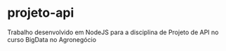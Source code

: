 # projeto-api
Trabalho desenvolvido em NodeJS para a disciplina de Projeto de API no curso BigData no Agronegócio 

